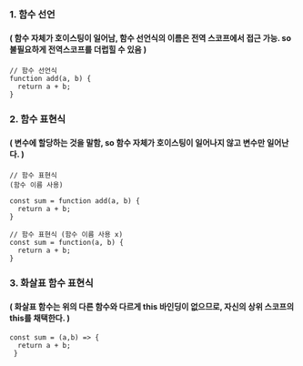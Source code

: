 ### 1. 함수 선언
#### ( 함수 자체가 호이스팅이 일어남, 함수 선언식의 이름은 전역 스코프에서 접근 가능. so 불필요하게 전역스코프를 더럽힐 수 있음 )

```
// 함수 선언식 
function add(a, b) {
  return a + b;
}
```

### 2. 함수 표현식 
#### ( 변수에 할당하는 것을 말함, so 함수 자체가 호이스팅이 일어나지 않고 변수만 일어난다. )

```
// 함수 표현식 
(함수 이름 사용)

const sum = function add(a, b) {
  return a + b;
}

// 함수 표현식 (함수 이름 사용 x)
const sum = function(a, b) {
  return a + b;
}

```

### 3. 화살표 함수 표현식
#### ( 화살표 함수는 위의 다른 함수와 다르게 this 바인딩이 없으므로, 자신의 상위 스코프의 this를 채택한다. )

```
const sum = (a,b) => {
  return a + b;
 }
```
